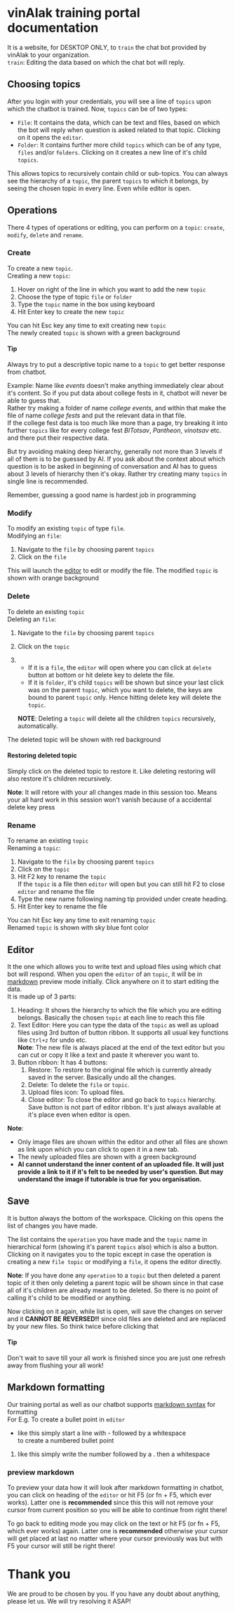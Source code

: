 # vinAIak training portal documentation

It is a website, for DESKTOP ONLY, to `train` the chat bot provided by vinAIak to your organization.  
`train`: Editing the data based on which the chat bot will reply.

## Choosing topics

After you login with your credentials, you will see a line of `topics` upon which the chatbot is trained. Now, `topics` can be of two types:

- `File`: It contains the data, which can be text and files, based on which the bot will reply when question is asked related to that topic. Clicking on it opens the `editor`.
- `Folder`: It contains further more child `topics` which can be of any type, `files` and/or `folders`. Clicking on it creates a new line of it's child `topics`.

This allows topics to recursively contain child or sub-topics. You can always see the hierarchy of a `topic`, the parent `topics` to which it belongs, by seeing the chosen topic in every line. Even while editor is open.

## Operations

There 4 types of operations or editing, you can perform on a `topic`: `create`, `modify`, `delete` and `rename`.

### Create

To create a new `topic`.  
Creating a new `topic`:

1. Hover on right of the line in which you want to add the new `topic`
2. Choose the type of topic `file` or `folder`
3. Type the `topic` name in the box using keyboard
4. Hit Enter key to create the new `topic`

You can hit Esc key any time to exit creating new `topic`  
The newly created `topic` is shown with a green background

#### Tip

Always try to put a descriptive topic name to a `topic` to get better response from chatbot.

Example: Name like _events_ doesn't make anything immediately clear about it's content. So if you put data about college fests in it, chatbot will never be able to guess that.  
Rather try making a folder of name _college events_, and within that make the file of name _college fests_ and put the relevant data in that file.  
If the college fest data is too much like more than a page, try breaking it into further `topics` like for every college fest _BITotsav_, _Pantheon_, _vinotsav_ etc. and there put their respective data.

But try avoiding making deep hierarchy, generally not more than 3 levels if all of them is to be guessed by AI. If you ask about the context about which question is to be asked in beginning of conversation and AI has to guess about 3 levels of hierarchy then it's okay. Rather try creating many `topics` in single line is recommended.

Remember, guessing a good name is hardest job in programming

### Modify

To modify an existing `topic` of type `file`.  
Modifying an `file`:

1. Navigate to the `file` by choosing parent `topics`
2. Click on the `file`

This will launch the [editor](#editor) to edit or modify the file.
The modified `topic` is shown with orange background

### Delete

To delete an existing `topic`  
Deleting an `file`:

1. Navigate to the `file` by choosing parent `topics`
2. Click on the `topic`
3. - If it is a `file`, the `editor` will open where you can click at `delete` button at bottom or hit delete key to delete the file.
   - If it is `folder`, it's child `topics` will be shown but since your last click was on the parent `topic`, which you want to delete, the keys are bound to parent `topic` only. Hence hitting delete key will delete the `topic`.

   **NOTE**: Deleting a `topic` will delete all the children `topics` recursively, automatically.

The deleted topic will be shown with red background

#### Restoring deleted topic

Simply click on the deleted topic to restore it. Like deleting restoring will also restore it's children recursively.

**Note**: It will retore with your all changes made in this session too. Means your all hard work in this session won't vanish because of a accidental delete key press

### Rename

To rename an existing `topic`  
Renaming a `topic`:

1. Navigate to the `file` by choosing parent `topics`
2. Click on the `topic`
3. Hit F2 key to rename the `topic`  
   If the `topic` is a file then `editor` will open but you can still hit F2 to close `editor` and rename the file
4. Type the new name following naming tip provided under create heading.
5. Hit Enter key to rename the file

You can hit Esc key any time to exit renaming `topic`  
Renamed `topic` is shown with sky blue font color

## Editor

It the one which allows you to write text and upload files using which chat bot will respond. When you open the `editor` of an `topic`, it will be in [markdown](#markdown-formatting) preview mode initially. Click anywhere on it to start editing the data.  
It is made up of 3 parts:

1. Heading: It shows the hierarchy to which the file which you are editing belongs. Basically the chosen `topic` at each line to reach this file
2. Text Editor: Here you can type the data of the `topic` as well as upload files using 3rd button of button ribbon. It supports all usual key functions like `Ctrl+z` for undo etc.  
   **Note**: The new file is always placed at the end of the text editor but you can cut or copy it like a text and paste it wherever you want to.
3. Button ribbon: It has 4 buttons:
   1. Restore: To restore to the original file which is currently already saved in the server. Basically undo all the changes.
   2. Delete: To delete the `file` or `topic`.
   3. Upload files icon: To upload files.
   4. Close editor: To close the editor and go back to `topics` hierarchy.  
      Save button is not part of editor ribbon. It's just always available at it's place even when editor is open.

**Note**:

- Only image files are shown within the editor and other all files are shown as link upon which you can click to open it in a new tab.
- The newly uploaded files are shown with a green background
- **AI cannot understand the inner content of an uploaded file. It will just provide a link to it if it's felt to be needed by user's question. But may understand the image if tutorable is true for you organisation.**

## Save

It is button always the bottom of the workspace. Clicking on this opens the list of changes you have made.

The list contains the `operation` you have made and the `topic` name in hierarchical form (showing it's parent `topics` also) which is also a button. Clicking on it navigates you to the topic except in case the operation is creating a new `file topic` or modifying a `file`, it opens the editor directly.

**Note**: If you have done any `operation` to a `topic` but then deleted a parent topic of it then only deleting a parent topic will be shown since in that case all of it's children are already meant to be deleted. So there is no point of calling it's child to be modified or anything.

Now clicking on it again, while list is open, will save the changes on server and it **CANNOT BE REVERSED!!** since old files are deleted and are replaced by your new files.
So think twice before clicking that

#### Tip

Don't wait to save till your all work is finished since you are just one refresh away from flushing your all work!

## Markdown formatting

Our training portal as well as our chatbot supports [markdown syntax](https://www.markdownguide.org/basic-syntax/) for formatting  
For E.g. To create a bullet point in `editor`

- like this simply start a line with - followed by a whitespace  
  to create a numbered bullet point

1. like this simply write the number followed by a . then a whitespace

### preview markdown

To preview your data how it will look after markdown formatting in chatbot, you can click on heading of the `editor` or hit F5 (or fn + F5, which ever works). Latter one is **recommended** since this this will not remove your cursor from current position so you will be able to continue from right there!

To go back to editing mode you may click on the text or hit F5 (or fn + F5, which ever works) again. Latter one is **recommended** otherwise your cursor will get placed at last no matter where your cursor previously was but with F5 your cursor will still be right there!

# Thank you

We are proud to be chosen by you. If you have any doubt about anything, please let us. We will try resolving it ASAP!
